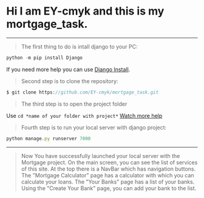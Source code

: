 # Hi I am  EY-cmyk and this is my mortgage_task.

---
> The first thing to do is intall django to your PC:
```javascript
python -m pip install Django
```
If you need more help you can use  [Django Install](https://docs.djangoproject.com/en/3.2/topics/install/).




> Second step is to clone the repository:

```javascript
$ git clone https://github.com/EY-cmyk/mortgage_task.git
```






> The third step is to open the project folder

Use `cd *name of your folder with project*`
[Watch more help](https://www.howtogeek.com/wp-content/uploads/2020/02/change-directories-GIF.gif?format=mp4)



> Fourth step is to run your local server with django project:
```javascript
python manage.py runserver 7000
```
---

> Now You have successfully launched your local server with the Mortgage project.
On the main screen, you can see the list of services of this site.
At the top there is a NavBar which has navigation buttons.
The "Mortgage Calculator" page has a calculator with which you can calculate your loans.
The "Your Banks" page has a list of your banks.
Using the "Create Your Bank" page, you can add your bank to the list.













